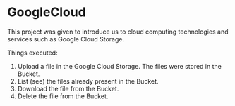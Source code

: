# GoogleCloud

This project was given to introduce us to cloud computing technologies and services such as Google Cloud Storage.

Things executed:

1. Upload a file in the Google Cloud Storage. The files were stored in the Bucket.
2. List (see) the files already present in the Bucket.
3. Download the file from the Bucket.
4. Delete the file from the Bucket.

